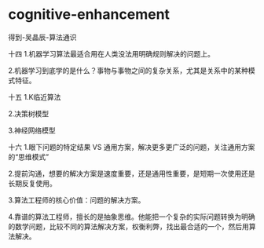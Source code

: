 # cognitive-enhancement
得到-吴晶辰-算法通识

十四
1.机器学习算法最适合用在人类没法用明确规则解决的问题上。

2.机器学习到底学的是什么？事物与事物之间的复杂关系，尤其是关系中的某种模式特征。
 
十五
1.K临近算法

2.决策树模型

3.神经网络模型

十六
1.眼下问题的特定结果 VS 通用方案，解决更多更广泛的问题，关注通用方案的“思维模式”

2.提前沟通，想要的解决方案是速度重要，还是通用性重要，是短期一次使用还是长期反复使用。

3.算法工程师的核心价值：问题的解决方案。

4.靠谱的算法工程师，擅长的是抽象思维。他能把一个复杂的实际问题转换为明确的数学问题，比较不同的算法解决方案，权衡利弊，找出最合适的一个，然后用算法解决。